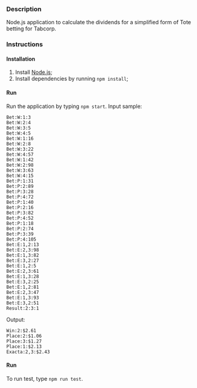 ### Description

Node.js application to calculate the dividends for a simplified form of Tote betting for Tabcorp.

### Instructions

#### Installation

1. Install [Node.js](https://nodejs.org/en/download/);
2. Install dependencies by running `npm install`;

#### Run

Run the application by typing `npm start`. Input sample:

```
Bet:W:1:3
Bet:W:2:4
Bet:W:3:5
Bet:W:4:5
Bet:W:1:16
Bet:W:2:8
Bet:W:3:22
Bet:W:4:57
Bet:W:1:42
Bet:W:2:98
Bet:W:3:63
Bet:W:4:15
Bet:P:1:31
Bet:P:2:89
Bet:P:3:28
Bet:P:4:72
Bet:P:1:40
Bet:P:2:16
Bet:P:3:82
Bet:P:4:52
Bet:P:1:18
Bet:P:2:74
Bet:P:3:39
Bet:P:4:105
Bet:E:1,2:13
Bet:E:2,3:98
Bet:E:1,3:82
Bet:E:3,2:27
Bet:E:1,2:5
Bet:E:2,3:61
Bet:E:1,3:28
Bet:E:3,2:25
Bet:E:1,2:81
Bet:E:2,3:47
Bet:E:1,3:93
Bet:E:3,2:51
Result:2:3:1
```

Output:

```
Win:2:$2.61
Place:2:$1.06
Place:3:$1.27
Place:1:$2.13
Exacta:2,3:$2.43
```

#### Run

To run test, type `npm run test`.
